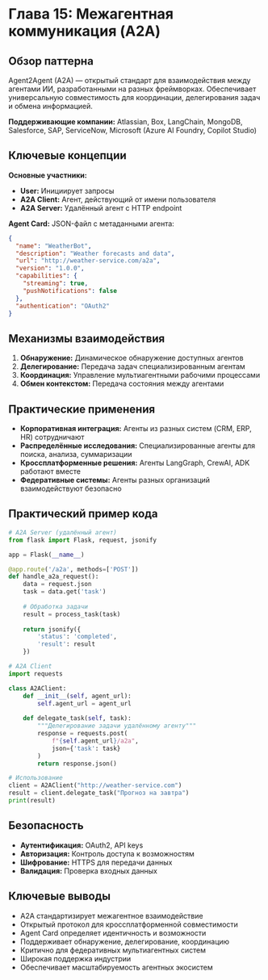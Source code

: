 # Глава 15: Межагентная коммуникация (A2A)

## Обзор паттерна

Agent2Agent (A2A) — открытый стандарт для взаимодействия между агентами ИИ, разработанными на разных фреймворках. Обеспечивает универсальную совместимость для координации, делегирования задач и обмена информацией.

**Поддерживающие компании:**
Atlassian, Box, LangChain, MongoDB, Salesforce, SAP, ServiceNow, Microsoft (Azure AI Foundry, Copilot Studio)

## Ключевые концепции

**Основные участники:**
- **User:** Инициирует запросы
- **A2A Client:** Агент, действующий от имени пользователя
- **A2A Server:** Удалённый агент с HTTP endpoint

**Agent Card:**
JSON-файл с метаданными агента:
```json
{
  "name": "WeatherBot",
  "description": "Weather forecasts and data",
  "url": "http://weather-service.com/a2a",
  "version": "1.0.0",
  "capabilities": {
    "streaming": true,
    "pushNotifications": false
  },
  "authentication": "OAuth2"
}
```

## Механизмы взаимодействия

1. **Обнаружение:** Динамическое обнаружение доступных агентов
2. **Делегирование:** Передача задач специализированным агентам
3. **Координация:** Управление мультиагентными рабочими процессами
4. **Обмен контекстом:** Передача состояния между агентами

## Практические применения

- **Корпоративная интеграция:** Агенты из разных систем (CRM, ERP, HR) сотрудничают
- **Распределённые исследования:** Специализированные агенты для поиска, анализа, суммаризации
- **Кроссплатформенные решения:** Агенты LangGraph, CrewAI, ADK работают вместе
- **Федеративные системы:** Агенты разных организаций взаимодействуют безопасно

## Практический пример кода

```python
# A2A Server (удалённый агент)
from flask import Flask, request, jsonify

app = Flask(__name__)

@app.route('/a2a', methods=['POST'])
def handle_a2a_request():
    data = request.json
    task = data.get('task')
    
    # Обработка задачи
    result = process_task(task)
    
    return jsonify({
        'status': 'completed',
        'result': result
    })

# A2A Client
import requests

class A2AClient:
    def __init__(self, agent_url):
        self.agent_url = agent_url
    
    def delegate_task(self, task):
        """Делегирование задачи удалённому агенту"""
        response = requests.post(
            f"{self.agent_url}/a2a",
            json={'task': task}
        )
        return response.json()

# Использование
client = A2AClient("http://weather-service.com")
result = client.delegate_task("Прогноз на завтра")
print(result)
```

## Безопасность

- **Аутентификация:** OAuth2, API keys
- **Авторизация:** Контроль доступа к возможностям
- **Шифрование:** HTTPS для передачи данных
- **Валидация:** Проверка входных данных

## Ключевые выводы

- A2A стандартизирует межагентное взаимодействие
- Открытый протокол для кроссплатформенной совместимости
- Agent Card определяет идентичность и возможности
- Поддерживает обнаружение, делегирование, координацию
- Критично для федеративных мультиагентных систем
- Широкая поддержка индустрии
- Обеспечивает масштабируемость агентных экосистем
